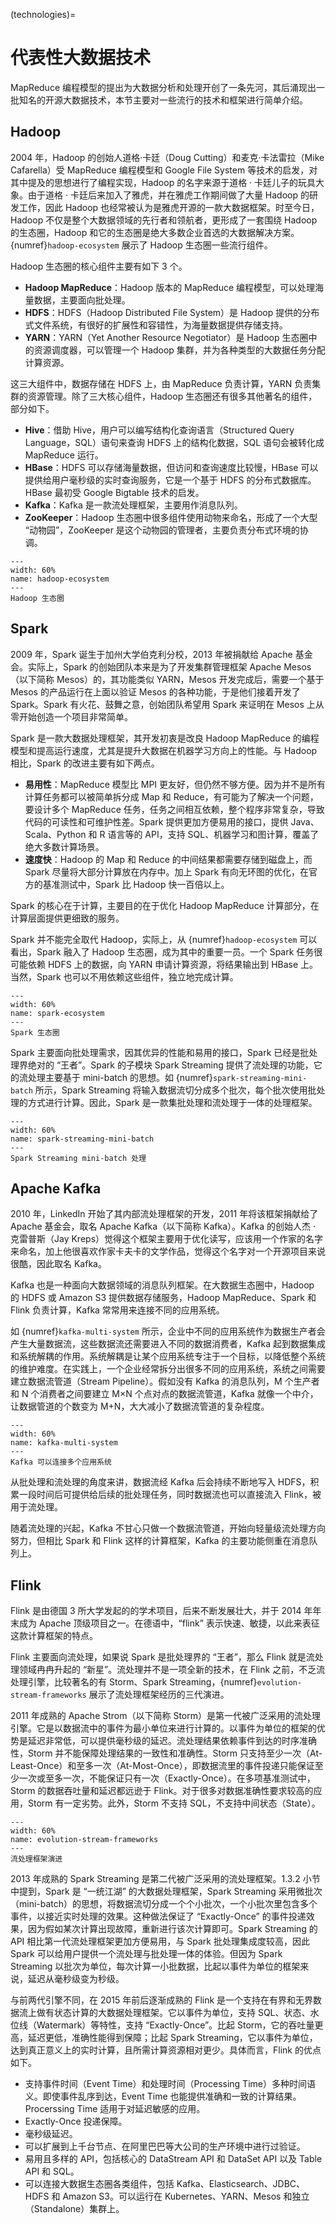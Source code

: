 (technologies)=
# 代表性大数据技术

MapReduce 编程模型的提出为大数据分析和处理开创了一条先河，其后涌现出一批知名的开源大数据技术，本节主要对一些流行的技术和框架进行简单介绍。

## Hadoop

2004 年，Hadoop 的创始人道格·卡廷（Doug Cutting）和麦克·卡法雷拉（Mike Cafarella）受 MapReduce 编程模型和 Google File System 等技术的启发，对其中提及的思想进行了编程实现，Hadoop 的名字来源于道格 · 卡廷儿子的玩具大象。由于道格 · 卡廷后来加入了雅虎，并在雅虎工作期间做了大量 Hadoop 的研发工作，因此 Hadoop 也经常被认为是雅虎开源的一款大数据框架。时至今日，Hadoop 不仅是整个大数据领域的先行者和领航者，更形成了一套围绕 Hadoop 的生态圈，Hadoop 和它的生态圈是绝大多数企业首选的大数据解决方案。{numref}`hadoop-ecosystem` 展示了 Hadoop 生态圈一些流行组件。

Hadoop 生态圈的核心组件主要有如下 3 个。

- **Hadoop MapReduce**：Hadoop 版本的 MapReduce 编程模型，可以处理海量数据，主要面向批处理。
- **HDFS**：HDFS（Hadoop Distributed File System）是 Hadoop 提供的分布式文件系统，有很好的扩展性和容错性，为海量数据提供存储支持。
- **YARN**：YARN（Yet Another Resource Negotiator）是 Hadoop 生态圈中的资源调度器，可以管理一个 Hadoop 集群，并为各种类型的大数据任务分配计算资源。

这三大组件中，数据存储在 HDFS 上，由 MapReduce 负责计算，YARN 负责集群的资源管理。除了三大核心组件，Hadoop 生态圈还有很多其他著名的组件，部分如下。

- **Hive**：借助 Hive，用户可以编写结构化查询语言（Structured Query Language，SQL）语句来查询 HDFS 上的结构化数据，SQL 语句会被转化成 MapReduce 运行。
- **HBase**：HDFS 可以存储海量数据，但访问和查询速度比较慢，HBase 可以提供给用户毫秒级的实时查询服务，它是一个基于 HDFS 的分布式数据库。HBase 最初受 Google Bigtable 技术的启发。
- **Kafka**：Kafka 是一款流处理框架，主要用作消息队列。
- **ZooKeeper**：Hadoop 生态圈中很多组件使用动物来命名，形成了一个大型 “动物园”，ZooKeeper 是这个动物园的管理者，主要负责分布式环境的协调。

```{figure} ./img/hadoop.png
---
width: 60%
name: hadoop-ecosystem
---
Hadoop 生态圈
```

## Spark

2009 年，Spark 诞生于加州大学伯克利分校，2013 年被捐献给 Apache 基金会。实际上，Spark 的创始团队本来是为了开发集群管理框架 Apache Mesos（以下简称 Mesos）的，其功能类似 YARN，Mesos 开发完成后，需要一个基于 Mesos 的产品运行在上面以验证 Mesos 的各种功能，于是他们接着开发了 Spark。Spark 有火花、鼓舞之意，创始团队希望用 Spark 来证明在 Mesos 上从零开始创造一个项目非常简单。

Spark 是一款大数据处理框架，其开发初衷是改良 Hadoop MapReduce 的编程模型和提高运行速度，尤其是提升大数据在机器学习方向上的性能。与 Hadoop 相比，Spark 的改进主要有如下两点。

- **易用性**：MapReduce 模型比 MPI 更友好，但仍然不够方便。因为并不是所有计算任务都可以被简单拆分成 Map 和 Reduce，有可能为了解决一个问题，要设计多个 MapReduce 任务，任务之间相互依赖，整个程序非常复杂，导致代码的可读性和可维护性差。Spark 提供更加方便易用的接口，提供 Java、Scala、Python 和 R 语言等的 API，支持 SQL、机器学习和图计算，覆盖了绝大多数计算场景。
- **速度快**：Hadoop 的 Map 和 Reduce 的中间结果都需要存储到磁盘上，而 Spark 尽量将大部分计算放在内存中。加上 Spark 有向无环图的优化，在官方的基准测试中，Spark 比 Hadoop 快一百倍以上。

Spark 的核心在于计算，主要目的在于优化 Hadoop MapReduce 计算部分，在计算层面提供更细致的服务。

Spark 并不能完全取代 Hadoop，实际上，从 {numref}`hadoop-ecosystem` 可以看出，Spark 融入了 Hadoop 生态圈，成为其中的重要一员。一个 Spark 任务很可能依赖 HDFS 上的数据，向 YARN 申请计算资源，将结果输出到 HBase 上。当然，Spark 也可以不用依赖这些组件，独立地完成计算。

```{figure} ./img/spark.png
---
width: 60%
name: spark-ecosystem
---
Spark 生态圈
```

Spark 主要面向批处理需求，因其优异的性能和易用的接口，Spark 已经是批处理界绝对的 “王者”。Spark 的子模块 Spark Streaming 提供了流处理的功能，它的流处理主要基于 mini-batch 的思想。如 {numref}`spark-streaming-mini-batch` 所示，Spark Streaming 将输入数据流切分成多个批次，每个批次使用批处理的方式进行计算。因此，Spark 是一款集批处理和流处理于一体的处理框架。

```{figure} ./img/spark-streaming-mini-batch.png
---
width: 60%
name: spark-streaming-mini-batch
---
Spark Streaming mini-batch 处理
```

## Apache Kafka

2010 年，LinkedIn 开始了其内部流处理框架的开发，2011 年将该框架捐献给了 Apache 基金会，取名 Apache Kafka（以下简称 Kafka）。Kafka 的创始人杰 · 克雷普斯（Jay Kreps）觉得这个框架主要用于优化读写，应该用一个作家的名字来命名，加上他很喜欢作家卡夫卡的文学作品，觉得这个名字对一个开源项目来说很酷，因此取名 Kafka。

Kafka 也是一种面向大数据领域的消息队列框架。在大数据生态圈中，Hadoop 的 HDFS 或 Amazon S3 提供数据存储服务，Hadoop MapReduce、Spark 和 Flink 负责计算，Kafka 常常用来连接不同的应用系统。

如 {numref}`kafka-multi-system` 所示，企业中不同的应用系统作为数据生产者会产生大量数据流，这些数据流还需要进入不同的数据消费者，Kafka 起到数据集成和系统解耦的作用。系统解耦是让某个应用系统专注于一个目标，以降低整个系统的维护难度。在实践上，一个企业经常拆分出很多不同的应用系统，系统之间需要建立数据流管道（Stream Pipeline）。假如没有 Kafka 的消息队列，M 个生产者和 N 个消费者之间要建立 M×N 个点对点的数据流管道，Kafka 就像一个中介，让数据管道的个数变为 M+N，大大减小了数据流管道的复杂程度。

```{figure} ./img/kafka.png
---
width: 60%
name: kafka-multi-system
---
Kafka 可以连接多个应用系统
```

从批处理和流处理的角度来讲，数据流经 Kafka 后会持续不断地写入 HDFS，积累一段时间后可提供给后续的批处理任务，同时数据流也可以直接流入 Flink，被用于流处理。

随着流处理的兴起，Kafka 不甘心只做一个数据流管道，开始向轻量级流处理方向努力，但相比 Spark 和 Flink 这样的计算框架，Kafka 的主要功能侧重在消息队列上。

## Flink

Flink 是由德国 3 所大学发起的的学术项目，后来不断发展壮大，并于 2014 年年末成为 Apache 顶级项目之一。在德语中，“flink” 表示快速、敏捷，以此来表征这款计算框架的特点。

Flink 主要面向流处理，如果说 Spark 是批处理界的 “王者”，那么 Flink 就是流处理领域冉冉升起的 “新星”。流处理并不是一项全新的技术，在 Flink 之前，不乏流处理引擎，比较著名的有 Storm、Spark Streaming，{numref}`evolution-stream-frameworks` 展示了流处理框架经历的三代演进。

2011 年成熟的 Apache Strom（以下简称 Storm）是第一代被广泛采用的流处理引擎。它是以数据流中的事件为最小单位来进行计算的。以事件为单位的框架的优势是延迟非常低，可以提供毫秒级的延迟。流处理结果依赖事件到达的时序准确性，Storm 并不能保障处理结果的一致性和准确性。Storm 只支持至少一次（At-Least-Once）和至多一次（At-Most-Once），即数据流里的事件投递只能保证至少一次或至多一次，不能保证只有一次（Exactly-Once）。在多项基准测试中，Storm 的数据吞吐量和延迟都远逊于 Flink。对于很多对数据准确性要求较高的应用，Storm 有一定劣势。此外，Storm 不支持 SQL，不支持中间状态（State）。

```{figure} ./img/evolution-stream-frameworks.png
---
width: 60%
name: evolution-stream-frameworks
---
流处理框架演进
```

2013 年成熟的 Spark Streaming 是第二代被广泛采用的流处理框架。1.3.2 小节中提到，Spark 是 “一统江湖” 的大数据处理框架，Spark Streaming 采用微批次（mini-batch）的思想，将数据流切分成一个个小批次，一个小批次里包含多个事件，以接近实时处理的效果。这种做法保证了 “Exactly-Once” 的事件投递效果，因为假如某次计算出现故障，重新进行该次计算即可。Spark Streaming 的 API 相比第一代流处理框架更加方便易用，与 Spark 批处理集成度较高，因此 Spark 可以给用户提供一个流处理与批处理一体的体验。但因为 Spark Streaming 以批次为单位，每次计算一小批数据，比起以事件为单位的框架来说，延迟从毫秒级变为秒级。

与前两代引擎不同，在 2015 年前后逐渐成熟的 Flink 是一个支持在有界和无界数据流上做有状态计算的大数据处理框架。它以事件为单位，支持 SQL、状态、水位线（Watermark）等特性，支持 “Exactly-Once”。比起 Storm，它的吞吐量更高，延迟更低，准确性能得到保障；比起 Spark Streaming，它以事件为单位，达到真正意义上的实时计算，且所需计算资源相对更少。具体而言，Flink 的优点如下。

- 支持事件时间（Event Time）和处理时间（Processing Time）多种时间语义。即使事件乱序到达，Event Time 也能提供准确和一致的计算结果。Procerssing Time 适用于对延迟敏感的应用。
- Exactly-Once 投递保障。
- 毫秒级延迟。
- 可以扩展到上千台节点、在阿里巴巴等大公司的生产环境中进行过验证。
- 易用且多样的 API，包括核心的 DataStream API 和 DataSet API 以及 Table API 和 SQL。
- 可以连接大数据生态圈各类组件，包括 Kafka、Elasticsearch、JDBC、HDFS 和 Amazon S3。可以运行在 Kubernetes、YARN、Mesos 和独立（Standalone）集群上。